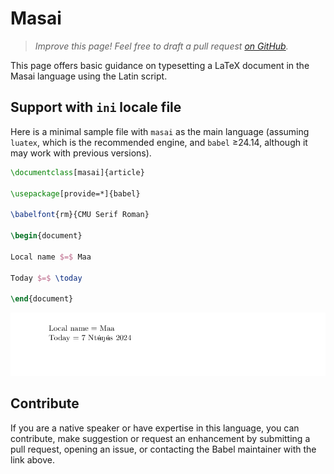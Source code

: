 # Masai

<blockquote>
  <p><em>Improve this page! Feel free to draft a pull request <a href="https://github.com/latex3/babel/tree/docs/docs">on GitHub</a>.</em></p>
</blockquote>

This page offers basic guidance on typesetting a LaTeX document in the
Masai language using the Latin script.

## Support with `ini` locale file

Here is a minimal sample file with `masai` as the main language
(assuming `luatex`, which is the recommended engine, and `babel` ≥24.14,
although it may work with previous versions).

```tex
\documentclass[masai]{article}

\usepackage[provide=*]{babel}

\babelfont{rm}{CMU Serif Roman}

\begin{document}

Local name $=$ Maa

Today $=$ \today

\end{document}
```

![](../media/locale-masai.png)

## Contribute

If you are a native speaker or have expertise in this language, you can
contribute, make suggestion or request an enhancement by submitting a
pull request, opening an issue, or contacting the Babel maintainer with
the link above.